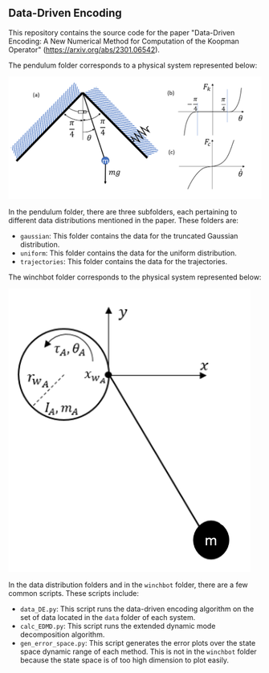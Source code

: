 ## Data-Driven Encoding

This repository contains the source code for the paper "Data-Driven Encoding: A New Numerical Method for Computation of the Koopman Operator" (https://arxiv.org/abs/2301.06542). 

The pendulum folder corresponds to a physical system represented below:

![pendulum](images/pendulum.png)

In the pendulum folder, there are three subfolders, each pertaining to different data distributions mentioned in the paper. These folders are:
- `gaussian`: This folder contains the data for the truncated Gaussian distribution.
- `uniform`: This folder contains the data for the uniform distribution.
- `trajectories`: This folder contains the data for the trajectories.

The winchbot folder corresponds to the physical system represented below:

![winchbot](images/winch.png)

In the data distribution folders and in the `winchbot` folder, there are a few common scripts. These scripts include:

- `data_DE.py`: This script runs the data-driven encoding algorithm on the set of data located in the `data` folder of each system.
- `calc_EDMD.py`: This script runs the extended dynamic mode decomposition algorithm. 
- `gen_error_space.py`: This script generates the error plots over the state space dynamic range of each method. This is not in the `winchbot` folder because the state space is of too high dimension to plot easily.


